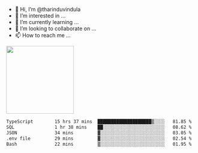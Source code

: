 - 👋 Hi, I’m @tharinduvindula
- 👀 I’m interested in ...
- 🌱 I’m currently learning ...
- 💞️ I’m looking to collaborate on ...
- 📫 How to reach me ...

<!---
tharinduvindula/tharinduvindula is a ✨ special ✨ repository because its `README.md` (this file) appears on your GitHub profile.
You can click the Preview link to take a look at your changes.
--->

<img height="180em" src="https://github-readme-stats.vercel.app/api?username=tharinduvindula&show_icons=true&hide_border=false&&count_private=true&include_all_commits=true" />


<!--START_SECTION:waka-->

```txt
TypeScript        15 hrs 37 mins  ████████████████████▒░░░░   81.85 %
SQL               1 hr 38 mins    ██░░░░░░░░░░░░░░░░░░░░░░░   08.62 %
JSON              34 mins         ▓░░░░░░░░░░░░░░░░░░░░░░░░   03.05 %
.env file         29 mins         ▓░░░░░░░░░░░░░░░░░░░░░░░░   02.54 %
Bash              22 mins         ▒░░░░░░░░░░░░░░░░░░░░░░░░   01.95 %
```

<!--END_SECTION:waka-->
